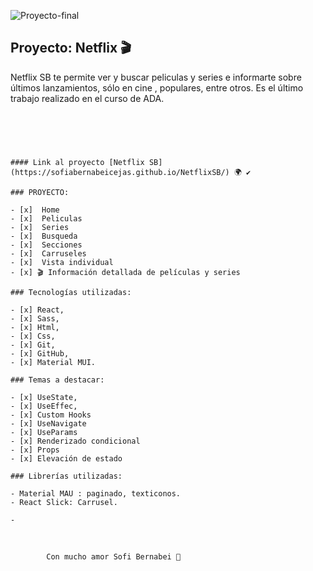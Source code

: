 ![Proyecto-final](proyecto-final.png)

## Proyecto: Netflix 🎬

Netflix SB te permite ver y buscar peliculas y series e informarte sobre últimos lanzamientos, sólo en cine , populares, entre otros.
Es el último trabajo realizado en el curso de ADA.

&nbsp;

```



#### Link al proyecto [Netflix SB](https://sofiabernabeicejas.github.io/NetflixSB/) 🌍 ✔

### PROYECTO:

- [x]  Home
- [x]  Peliculas
- [x]  Series
- [x]  Busqueda
- [x]  Secciones
- [x]  Carruseles
- [x]  Vista individual
- [x] 🎬 Información detallada de películas y series

### Tecnologías utilizadas:

- [x] React,
- [x] Sass,
- [x] Html,
- [x] Css,
- [x] Git,
- [x] GitHub,
- [x] Material MUI.

### Temas a destacar:

- [x] UseState,
- [x] UseEffec,
- [x] Custom Hooks
- [x] UseNavigate
- [x] UseParams
- [x] Renderizado condicional
- [x] Props
- [x] Elevación de estado

### Librerías utilizadas:

- Material MAU : paginado, texticonos.
- React Slick: Carrusel.

-
```

&nbsp;

```
        Con mucho amor Sofi Bernabei 🤍
```
